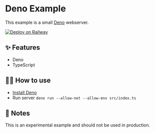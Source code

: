 # Deno Example

This example is a small [Deno](https://deno.land/) webserver.

[![Deploy on Railway](https://railway.app/button.svg)](https://railway.app/new/template/LsaSsU)

## ✨ Features

- Deno
- TypeScript

## 💁‍♀️ How to use

- [Install Deno](https://deno.land/)
- Run server `deno run --allow-net --allow-env src/index.ts`

## 📝 Notes

This is an experimental example and should not be used in production.
